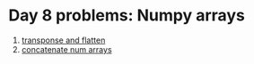 # Day 8 problems: Numpy arrays

1. [transponse and flatten](https://www.hackerrank.com/challenges/np-transpose-and-flatten)
2. [concatenate num arrays](https://www.hackerrank.com/challenges/np-concatenate)
